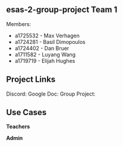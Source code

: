 ## esas-2-group-project Team 1
Members:

* a1725532 - Max Verhagen
* a1724281 - Basil Dimopoulos
* a1724402 - Dan Bruer
* a1711582 - Luyang Wang
* a1719719 - Elijah Hughes

## Project Links

Discord:
Google Doc:
Group Project:


## Use Cases

**Teachers**

**Admin**

